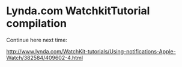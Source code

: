 # Lynda.com WatchkitTutorial compilation

Continue here next time:

http://www.lynda.com/WatchKit-tutorials/Using-notifications-Apple-Watch/382584/409602-4.html

